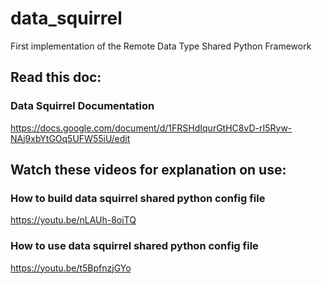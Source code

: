 # data_squirrel
First implementation of the Remote Data Type Shared Python Framework

## Read this doc:

### Data Squirrel Documentation
https://docs.google.com/document/d/1FRSHdIqurGtHC8vD-rI5Ryw-NAj9xbYtGOq5UFW55iU/edit


## Watch these videos for explanation on use:

### How to build data squirrel shared python config file
https://youtu.be/nLAUh-8oiTQ

### How to use data squirrel shared python config file
https://youtu.be/t5BpfnzjGYo